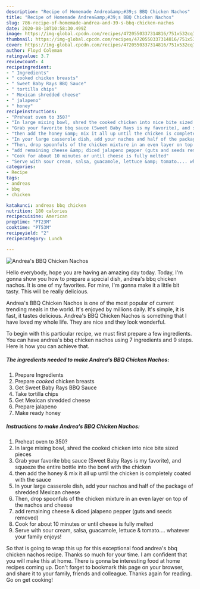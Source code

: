 ```yaml
---
description: "Recipe of Homemade Andrea&amp;#39;s BBQ Chicken Nachos"
title: "Recipe of Homemade Andrea&amp;#39;s BBQ Chicken Nachos"
slug: 786-recipe-of-homemade-andrea-and-39-s-bbq-chicken-nachos
date: 2020-08-18T10:58:30.499Z
image: https://img-global.cpcdn.com/recipes/4720550337314816/751x532cq70/andreas-bbq-chicken-nachos-recipe-main-photo.jpg
thumbnail: https://img-global.cpcdn.com/recipes/4720550337314816/751x532cq70/andreas-bbq-chicken-nachos-recipe-main-photo.jpg
cover: https://img-global.cpcdn.com/recipes/4720550337314816/751x532cq70/andreas-bbq-chicken-nachos-recipe-main-photo.jpg
author: Floyd Coleman
ratingvalue: 3.7
reviewcount: 4
recipeingredient:
- " Ingredients"
- " cooked chicken breasts"
- " Sweet Baby Rays BBQ Sauce"
- " tortilla chips"
- " Mexican shredded cheese"
- " jalapeno"
- " honey"
recipeinstructions:
- "Preheat oven to 350?"
- "In large mixing bowl, shred the cooked chicken into nice bite sized pieces"
- "Grab your favorite bbq sauce (Sweet Baby Rays is my favorite), and squeeze the entire bottle into the bowl with the chicken"
- "then add the honey &amp; mix it all up until the chicken is completely coated with the sauce"
- "In your large casserole dish, add your nachos and half of the package of shredded Mexican cheese"
- "Then, drop spoonfuls of the chicken mixture in an even layer on top of the nachos and cheese"
- "add remaining cheese &amp; diced jalapeno pepper (guts and seeds removed)"
- "Cook for about 10 minutes or until cheese is fully melted"
- "Serve with sour cream, salsa, guacamole, lettuce &amp; tomato.... whatever your family enjoys!"
categories:
- Recipe
tags:
- andreas
- bbq
- chicken

katakunci: andreas bbq chicken 
nutrition: 180 calories
recipecuisine: American
preptime: "PT23M"
cooktime: "PT53M"
recipeyield: "2"
recipecategory: Lunch

---
```



![Andrea&#39;s BBQ Chicken Nachos](https://img-global.cpcdn.com/recipes/4720550337314816/751x532cq70/andreas-bbq-chicken-nachos-recipe-main-photo.jpg)

Hello everybody, hope you are having an amazing day today. Today, I'm gonna show you how to prepare a special dish, andrea&#39;s bbq chicken nachos. It is one of my favorites. For mine, I'm gonna make it a little bit tasty. This will be really delicious.



Andrea&#39;s BBQ Chicken Nachos is one of the most popular of current trending meals in the world. It's enjoyed by millions daily. It's simple, it is fast, it tastes delicious. Andrea&#39;s BBQ Chicken Nachos is something that I have loved my whole life. They are nice and they look wonderful.


To begin with this particular recipe, we must first prepare a few ingredients. You can have andrea&#39;s bbq chicken nachos using 7 ingredients and 9 steps. Here is how you can achieve that.

<!--inarticleads1-->

##### The ingredients needed to make Andrea&#39;s BBQ Chicken Nachos:

1. Prepare  Ingredients
1. Prepare  *cooked* chicken breasts
1. Get  Sweet Baby Rays BBQ Sauce
1. Take  tortilla chips
1. Get  Mexican shredded cheese
1. Prepare  jalapeno
1. Make ready  honey




<!--inarticleads2-->

##### Instructions to make Andrea&#39;s BBQ Chicken Nachos:

1. Preheat oven to 350?
1. In large mixing bowl, shred the cooked chicken into nice bite sized pieces
1. Grab your favorite bbq sauce (Sweet Baby Rays is my favorite), and squeeze the entire bottle into the bowl with the chicken
1. then add the honey &amp; mix it all up until the chicken is completely coated with the sauce
1. In your large casserole dish, add your nachos and half of the package of shredded Mexican cheese
1. Then, drop spoonfuls of the chicken mixture in an even layer on top of the nachos and cheese
1. add remaining cheese &amp; diced jalapeno pepper (guts and seeds removed)
1. Cook for about 10 minutes or until cheese is fully melted
1. Serve with sour cream, salsa, guacamole, lettuce &amp; tomato.... whatever your family enjoys!




So that is going to wrap this up for this exceptional food andrea&#39;s bbq chicken nachos recipe. Thanks so much for your time. I am confident that you will make this at home. There is gonna be interesting food at home recipes coming up. Don't forget to bookmark this page on your browser, and share it to your family, friends and colleague. Thanks again for reading. Go on get cooking!
